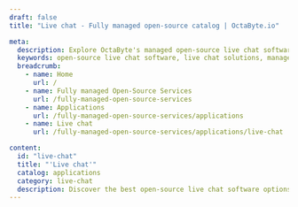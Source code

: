 ```yaml
---
draft: false
title: "Live chat - Fully managed open-source catalog | OctaByte.io"

meta:
  description: Explore OctaByte's managed open-source live chat software, including installation, backup, updates, and support for a hassle-free communication experience.
  keywords: open-source live chat software, live chat solutions, managed live chat, live chat installation, live chat updates, live chat support, website communication, OctaByte services, customer support chat, open-source software management, website engagement tools, live chat maintenance
  breadcrumb:
    - name: Home
      url: /
    - name: Fully managed Open-Source Services
      url: /fully-managed-open-source-services
    - name: Applications
      url: /fully-managed-open-source-services/applications
    - name: Live chat
      url: /fully-managed-open-source-services/applications/live-chat

content:
  id: "live-chat"
  title: "'Live chat'"
  catalog: applications
  category: live-chat
  description: Discover the best open-source live chat software options on OctaByte, where we provide fully managed services to ensure seamless communication on your website or application. Our platform takes care of everything from installation and backups to updates, support, and ongoing maintenance. With OctaByte, you can focus on your business while we handle the technical aspects, ensuring a smooth and uninterrupted live chat experience for your users. Whether you're looking to implement live chat for customer support, sales, or real-time engagement, OctaByte makes it easy with reliable, hassle-free solutions.
---
```

